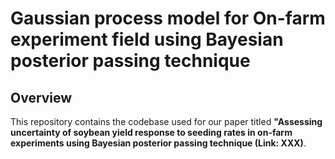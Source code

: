 # Gaussian process model for On-farm experiment field using Bayesian posterior passing technique

## Overview

This repository contains the codebase used for our paper titled **"Assessing uncertainty of soybean yield response to seeding rates in on-farm experiments using Bayesian posterior passing technique (Link: XXX)**. 
